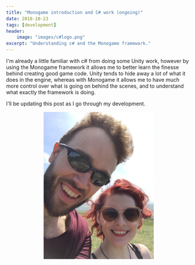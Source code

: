 ```yaml
---
title: "Monogame introduction and C# work (ongoing)"
date: 2018-10-23
tags: [development]
header:
    image: "images/c#logo.png"
excerpt: "Understanding c# and the Monogame framework."
---
```


I'm already a little familiar with c# from doing some Unity work, however by using the Monogame framework it allows me to better learn the finesse behind creating good game code. Unity tends to hide away a lot of what it does in the engine, whereas with Monogame it allows me to have much more control over what is going on behind the scenes, and to understand what exactly the framework is doing.

I'll be updating this post as I go through my development.

<img src= "https://github.com/Sir-Benj/Portfolio/blob/master/images/aboutpic.png?raw=true" alt = "HappyHappy" class = "center" style = "display: block; margin-left: auto; margin-right: auto;">